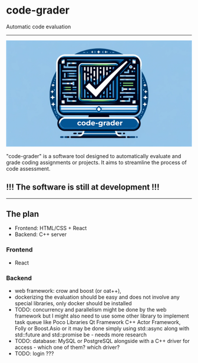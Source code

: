 # code-grader
Automatic code evaluation
___
![Logo](docs/logo.png)

"code-grader" is a software tool designed to automatically evaluate and grade coding assignments or projects. It aims to streamline the process of code assessment.

## !!! The software is still at development !!!

---

## The plan

- Frontend: HTML/CSS + React
- Backend: C++ server

### Frontend
  - React

### Backend

- web framework: crow and boost (or oat++), 
- dockerizing the evaluation should be easy and does not involve any special libraries, only docker should be installed
- TODO: concurrency and parallelism might be done by the web framework but I might also need to use some other library to implement task queue like Poco Libraries Qt Framework C++ Actor Framework, Folly or Boost.Asio or it may be done simply using std::async along with std::future and std::promise be - needs more research 
- TODO: database: MySQL or PostgreSQL alongside with a C++ driver for access - which one of them? which driver?
- TODO: login ???




